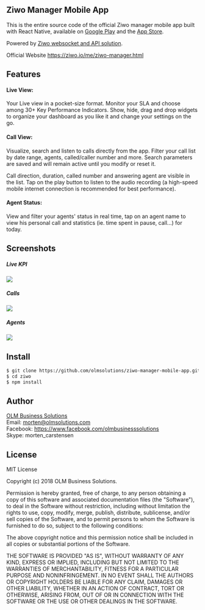 ## Ziwo Manager Mobile App
This is the entire source code of the official Ziwo manager mobile app built with React Native, available on [Google Play](https://play.google.com/store/apps/details?id=com.aswat "Google Play") and the [App Store](https://itunes.apple.com/app/ziwo-manager/id1346643126 "App Store"). 

Powered by [Ziwo websocket and API solution](https://ziwo-poc-api.aswat.co/docs/).

Official Website https://ziwo.io/me/ziwo-manager.html

## Features
#### Live View:
Your Live view in a pocket-size format. Monitor your SLA and choose among 30+ Key Performance Indicators. Show, hide, drag and drop widgets to organize your dashboard as you like it and change your settings on the go.

#### Call View:
Visualize, search and listen to calls directly from the app. Filter your call list by date range, agents, called/caller number and more. Search parameters are saved and will remain active until you modify or reset it.

Call direction, duration, called number and answering agent are visible in the list. Tap on the play button to listen to the audio recording (a high-speed mobile internet connection is recommended for best performance).

#### Agent Status:
View and filter your agents' status in real time, tap on an agent name to view his personal call and statistics (ie. time spent in pause, call...) for today.

## Screenshots
##### Live KPI
![](https://www.ziwo.io/assets/img/mockup/LiveKPIsfinal.gif)
##### Calls
![](https://www.ziwo.io/assets/img/mockup/Call-Viewfinal.gif)
##### Agents
![](https://www.ziwo.io/assets/img/mockup/Agent-Viewfinal.gif)

## Install

```sh
$ git clone https://github.com/olmsolutions/ziwo-manager-mobile-app.git ziwo
$ cd ziwo
$ npm install
```

## Author
[OLM Business Solutions](http://olmsolutions.com/index.html "OLM Business Solutions")  
Email: morten@olmsolutions.com  
Facebook: https://www.facebook.com/olmbusinesssolutions  
Skype: morten_carstensen  

## License
MIT License

Copyright (c) 2018 OLM Business Solutions.

Permission is hereby granted, free of charge, to any person obtaining a copy
of this software and associated documentation files (the "Software"), to deal
in the Software without restriction, including without limitation the rights
to use, copy, modify, merge, publish, distribute, sublicense, and/or sell
copies of the Software, and to permit persons to whom the Software is
furnished to do so, subject to the following conditions:

The above copyright notice and this permission notice shall be included in all
copies or substantial portions of the Software.

THE SOFTWARE IS PROVIDED "AS IS", WITHOUT WARRANTY OF ANY KIND, EXPRESS OR
IMPLIED, INCLUDING BUT NOT LIMITED TO THE WARRANTIES OF MERCHANTABILITY,
FITNESS FOR A PARTICULAR PURPOSE AND NONINFRINGEMENT. IN NO EVENT SHALL THE
AUTHORS OR COPYRIGHT HOLDERS BE LIABLE FOR ANY CLAIM, DAMAGES OR OTHER
LIABILITY, WHETHER IN AN ACTION OF CONTRACT, TORT OR OTHERWISE, ARISING FROM,
OUT OF OR IN CONNECTION WITH THE SOFTWARE OR THE USE OR OTHER DEALINGS IN THE
SOFTWARE.

